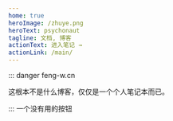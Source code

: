 ```yaml
---
home: true
heroImage: /zhuye.png
heroText: psychonaut
tagline: 文档, 博客
actionText: 进入笔记 →
actionLink: /main/
---
```


::: danger feng-w.cn

这根本不是什么博客，仅仅是一个个人笔记本而已。

:::
<a-button type="primary">一个没有用的按钮</a-button>

<a-rate :defaultValue="4.5" allowHalf />
